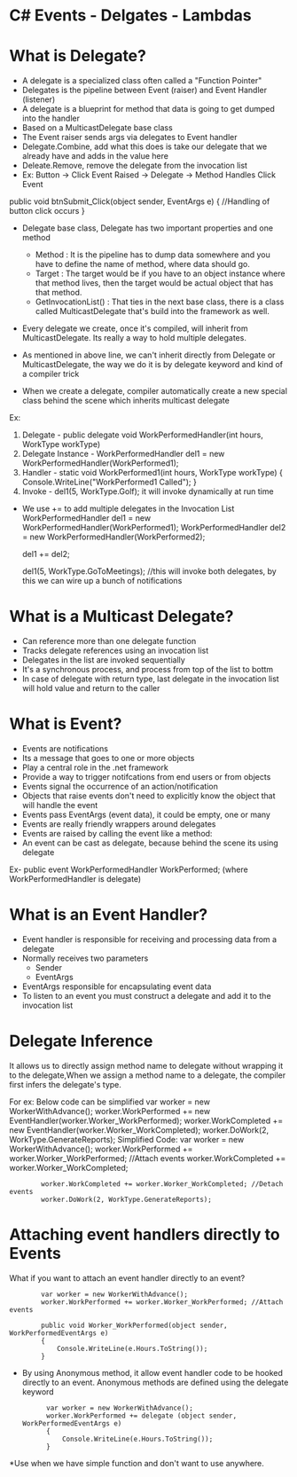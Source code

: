 # C# Events - Delgates - Lambdas

# What is Delegate?
* A delegate is a specialized class often called a "Function Pointer"
* Delegates is the pipeline between Event (raiser) and Event Handler (listener)
* A delegate is a blueprint for method that data is going to get dumped into the handler
* Based on a MulticastDelegate base class
* The Event raiser sends args via delegates to Event handler
* Delegate.Combine, add what this does is take our delegate that we already have and adds in the value here
* Deleate.Remove, remove the delegate from the invocation list
* Ex: Button -> Click Event Raised -> Delegate -> Method Handles Click Event

public void btnSubmit_Click(object sender, EventArgs e) {
	//Handling of button click occurs
}
* Delegate base class, Delegate has two important properties and one method
	- Method : It is the pipeline has to dump data somewhere and you have to define the name of method, where data should go.
	- Target : The target would be if you have to an object instance where that method lives, then the target would be actual object that has that method.
	- GetInvocationList() : That ties in the next base class, there is a class called MulticastDelegate that's build into the framework as well.

* Every delegate we create, once it's compiled, will inherit from MulticastDelegate. Its really a way to hold multiple delegates.
* As mentioned in above line, we can't inherit directly from Delegate or MulticastDelegate, the way we do it is by delegate keyword and kind of a compiler trick
* When we create a delegate, compiler automatically create a new special class behind the scene which inherits multicast delegate

Ex: 
1) Delegate - public delegate void WorkPerformedHandler(int hours, WorkType workType)
2) Delegate Instance - WorkPerformedHandler del1 = new WorkPerformedHandler(WorkPerformed1);
3) Handler - 
			static void WorkPerformed1(int hours, WorkType workType)
			{
				Console.WriteLine("WorkPerformed1 Called");
			}
4) Invoke - del1(5, WorkType.Golf); it will invoke dynamically at run time

* We use += to add multiple delegates in the Invocation List
	WorkPerformedHandler del1 = new WorkPerformedHandler(WorkPerformed1);
	WorkPerformedHandler del2 = new WorkPerformedHandler(WorkPerformed2);

	del1 += del2;

	del1(5, WorkType.GoToMeetings); //this will invoke both delegates, by this we can wire up a bunch of notifications

# What is a Multicast Delegate?
* Can reference more than one delegate function
* Tracks delegate references using an invocation list
* Delegates in the list are invoked sequentially
* It's a synchronous process, and process from top of the list to bottm
* In case of delegate with return type, last delegate in the invocation list will hold value and return to the caller

# What is Event?
* Events are notifications
* Its a message that goes to one or more objects
* Play a central role in the .net framework
* Provide a way to trigger notifcations from end users or from objects
* Events signal the occurrence of an action/notification
* Objects that raise events don't need to explicitly know the object that will handle the event
* Events pass EventArgs (event data), it could be empty, one or many
* Events are really friendly wrappers around delegates
* Events are raised by calling the event like a method:
* An event can be cast as delegate, because behind the scene its using delegate

Ex- public event WorkPerformedHandler WorkPerformed; (where WorkPerformedHandler is delegate)

# What is an Event Handler?
* Event handler is responsible for receiving and processing data from a delegate
* Normally receives two parameters
	- Sender
	- EventArgs
* EventArgs responsible for encapsulating event data
* To listen to an event you must construct a delegate and add it to the invocation list


# Delegate Inference
It allows us to directly assign method name to delegate without wrapping it to the delegate,When we assign a method name to a delegate, the compiler first infers the delegate's type.

For ex: Below code can be simplified
			var worker = new WorkerWithAdvance();
            worker.WorkPerformed += new EventHandler<WorkPerformedEventArgs>(worker.Worker_WorkPerformed);
            worker.WorkCompleted += new EventHandler(worker.Worker_WorkCompleted);
            worker.DoWork(2, WorkType.GenerateReports);
Simplified Code:
			var worker = new WorkerWithAdvance();
            worker.WorkPerformed += worker.Worker_WorkPerformed; //Attach events
            worker.WorkCompleted += worker.Worker_WorkCompleted;

			worker.WorkCompleted += worker.Worker_WorkCompleted; //Detach events
            worker.DoWork(2, WorkType.GenerateReports);

# Attaching event handlers directly to Events

What if you want to attach an event handler directly to an event?

			var worker = new WorkerWithAdvance();
            worker.WorkPerformed += worker.Worker_WorkPerformed; //Attach events

			public void Worker_WorkPerformed(object sender, WorkPerformedEventArgs e)
			{
				Console.WriteLine(e.Hours.ToString());
			}

* By using Anonymous method, it allow event handler code to be hooked directly to an event.
 Anonymous methods are defined using the delegate keyword

			var worker = new WorkerWithAdvance();
            worker.WorkPerformed += delegate (object sender, WorkPerformedEventArgs e)
			{
				Console.WriteLine(e.Hours.ToString());
			}

*Use when we have simple function and don't want to use anywhere.